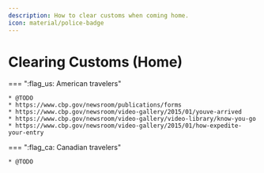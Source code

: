 ```yaml
---
description: How to clear customs when coming home.
icon: material/police-badge
---
```


# Clearing Customs (Home)

<div class="grid" markdown>

=== ":flag_us: American travelers"

    * @TODO
    * https://www.cbp.gov/newsroom/publications/forms
    * https://www.cbp.gov/newsroom/video-gallery/2015/01/youve-arrived
    * https://www.cbp.gov/newsroom/video-gallery/video-library/know-you-go
    * https://www.cbp.gov/newsroom/video-gallery/2015/01/how-expedite-your-entry

=== ":flag_ca: Canadian travelers"

    * @TODO

</div>
